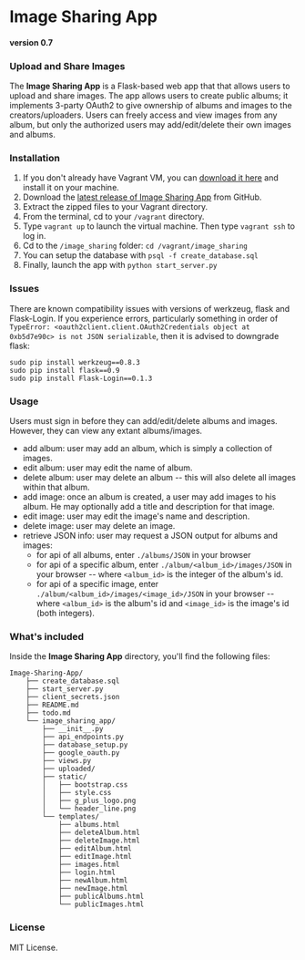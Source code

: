 # Image Sharing App

#### version 0.7

### Upload and Share Images
The **Image Sharing App** is a Flask-based web app that that allows users to upload and share images. The app allows users to create public albums; it implements 3-party OAuth2 to give ownership of albums and images to the creators/uploaders. Users can freely access and view images from any album, but only the authorized users may add/edit/delete their own images and albums.

### Installation
1. If you don't already have Vagrant VM, you can [download it here](https://www.virtualbox.org/wiki/Downloads) and install it on your machine.
2. Download the [latest release of Image Sharing App](https://github.com/Ogodei/Image-Sharing-App/archive/master.zip) from GitHub.
3. Extract the zipped files to your Vagrant directory.
4. From the terminal, cd to your `/vagrant` directory.
5. Type `vagrant up` to launch the virtual machine. Then type `vagrant ssh` to log in.
6. Cd to the `/image_sharing` folder: `cd /vagrant/image_sharing`
7. You can setup the database with `psql -f create_database.sql`
8. Finally, launch the app with `python start_server.py`

### Issues
There are known compatibility issues with versions of werkzeug, flask and Flask-Login. If you experience errors, particularly something in order of `TypeError: <oauth2client.client.OAuth2Credentials object at 0xb5d7e90c> is not JSON serializable`, then it is advised to downgrade flask:
```
sudo pip install werkzeug==0.8.3
sudo pip install flask==0.9
sudo pip install Flask-Login==0.1.3
```

### Usage
Users must sign in before they can add/edit/delete albums and images. However, they can view any extant albums/images.

- add album: user may add an album, which is simply a collection of images.
- edit album: user may edit the name of album.
- delete album: user may delete an album -- this will also delete all images
    within that album.
- add image: once an album is created, a user may add images to his album.
    He may optionally add a title and description for that image.
- edit image: user may edit the image's name and description.
- delete image: user may delete an image.
- retrieve JSON info: user may request a JSON output for albums and images:
    - for api of all albums, enter `./albums/JSON` in your browser
    - for api of a specific album, enter `./album/<album_id>/images/JSON` in your browser -- where `<album_id>` is the integer of the album's id.
    - for api of a specific image, enter `./album/<album_id>/images/<image_id>/JSON` in your browser -- where `<album_id>` is the album's id and `<image_id>` is the image's id (both integers).


### What's included
Inside the **Image Sharing App** directory, you'll find the following files:
```
Image-Sharing-App/
    ├── create_database.sql
    ├── start_server.py
    ├── client_secrets.json
    ├── README.md
    ├── todo.md
    └── image_sharing_app/
        ├── __init__.py
        ├── api_endpoints.py
        ├── database_setup.py
        ├── google_oauth.py
        ├── views.py
        ├── uploaded/
        ├── static/
        │   ├── bootstrap.css
        │   ├── style.css
        │   ├── g_plus_logo.png
        │   └── header_line.png
        └── templates/
            ├── albums.html
            ├── deleteAlbum.html
            ├── deleteImage.html
            ├── editAlbum.html
            ├── editImage.html
            ├── images.html
            ├── login.html
            ├── newAlbum.html
            ├── newImage.html
            ├── publicAlbums.html
            └── publicImages.html
```

### License
MIT License.
